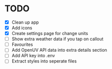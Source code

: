 # TODO

- [x] Clean up app
- [x] Add icons
- [x] Create settings page for change units
- [ ] Show extra weather data if you tap on callout
- [ ] Favourites
- [ ] Add OpenUV API data into extra details section
- [ ] Add API key into .env
- [ ] Extract styles into seperate files